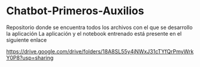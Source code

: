# Chatbot-Primeros-Auxilios
Repositorio donde se encuentra todos los archivos con el que se desarrollo la aplicación
La aplicación y el notebook entrenado está presente en el siguiente enlace

https://drive.google.com/drive/folders/18A8SL55y4jNWxJ31cTYfQrPmyWrkY0P8?usp=sharing
